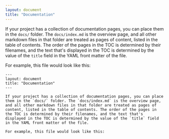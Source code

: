 ```yaml
---
layout: document
title: "Documentation"
---
```


If your project has a collection of documentation pages, you can place them in the `docs/` folder. The `docs/index.md` is the overview page, and all other markdown files in that folder are treated as pages of content, listed in the table of contents. The order of the pages in the TOC is determined by their filenames, and the text that's displayed in the TOC is determined by the value of the `title` field in the YAML front matter of the file.

For example, this file would look like this:

```
---
layout: document
title: "Documentation"
---

If your project has a collection of documentation pages, you can place them in the `docs/` folder. The `docs/index.md` is the overview page, and all other markdown files in that folder are treated as pages of content, listed in the table of contents. The order of the pages in the TOC is determined by their filenames, and the text that's displayed in the TOC is determined by the value of the `title` field in the YAML front matter of the file.

For example, this file would look like this:
```